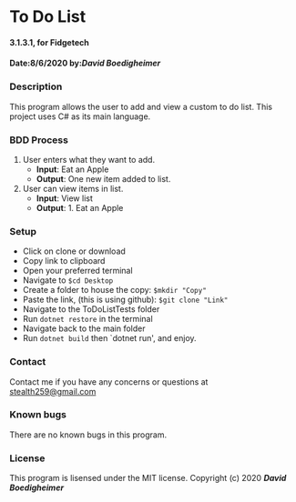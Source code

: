 # To Do List
#### 3.1.3.1, for Fidgetech
#### Date:8/6/2020  by:_**David Boedigheimer**_
### Description
This program allows the user to add and view a custom to do list. This project uses C# as its main language.
### BDD Process
1. User enters what they want to add.
      * **Input**: Eat an Apple
      * **Output**: One new item added to list.
2. User can view items in list.
      * **Input**: View list
      * **Output**: 1. Eat an Apple
### Setup
* Click on clone or download
* Copy link to clipboard
* Open your preferred terminal
* Navigate to `$cd Desktop`
* Create a folder to house the copy: `$mkdir "Copy"`
* Paste the link, (this is using github): `$git clone "Link"`
* Navigate to the ToDoListTests folder
* Run `dotnet restore` in the terminal
* Navigate back to the main folder
* Run `dotnet build` then `dotnet run', and enjoy.
### Contact
Contact me if you have any concerns or questions at stealth259@gmail.com
### Known bugs
There are no known bugs in this program.
### License
This program is lisensed under the MIT license.
Copyright (c) 2020 _**David Boedigheimer**_
